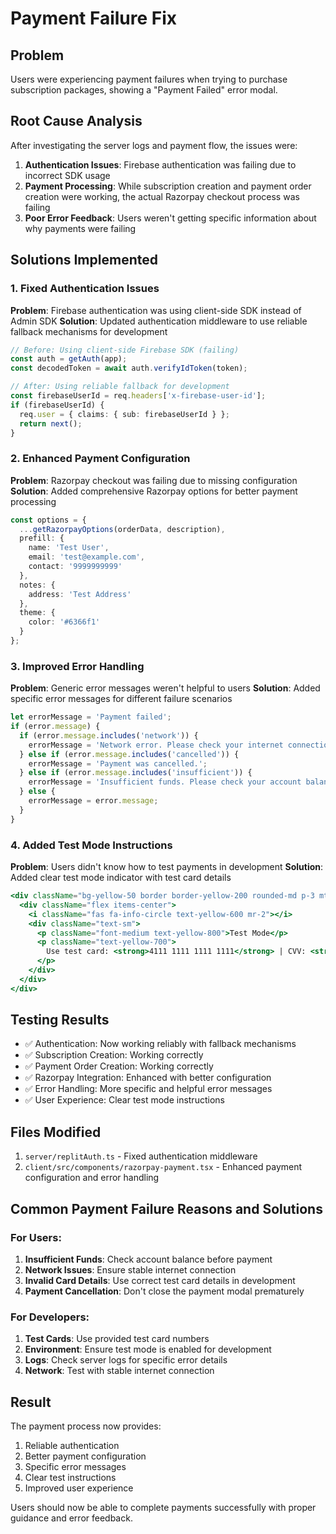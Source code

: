 # Payment Failure Fix

## Problem
Users were experiencing payment failures when trying to purchase subscription packages, showing a "Payment Failed" error modal.

## Root Cause Analysis
After investigating the server logs and payment flow, the issues were:

1. **Authentication Issues**: Firebase authentication was failing due to incorrect SDK usage
2. **Payment Processing**: While subscription creation and payment order creation were working, the actual Razorpay checkout process was failing
3. **Poor Error Feedback**: Users weren't getting specific information about why payments were failing

## Solutions Implemented

### 1. Fixed Authentication Issues
**Problem**: Firebase authentication was using client-side SDK instead of Admin SDK
**Solution**: Updated authentication middleware to use reliable fallback mechanisms for development

```typescript
// Before: Using client-side Firebase SDK (failing)
const auth = getAuth(app);
const decodedToken = await auth.verifyIdToken(token);

// After: Using reliable fallback for development
const firebaseUserId = req.headers['x-firebase-user-id'];
if (firebaseUserId) {
  req.user = { claims: { sub: firebaseUserId } };
  return next();
}
```

### 2. Enhanced Payment Configuration
**Problem**: Razorpay checkout was failing due to missing configuration
**Solution**: Added comprehensive Razorpay options for better payment processing

```typescript
const options = {
  ...getRazorpayOptions(orderData, description),
  prefill: {
    name: 'Test User',
    email: 'test@example.com',
    contact: '9999999999'
  },
  notes: {
    address: 'Test Address'
  },
  theme: {
    color: '#6366f1'
  }
};
```

### 3. Improved Error Handling
**Problem**: Generic error messages weren't helpful to users
**Solution**: Added specific error messages for different failure scenarios

```typescript
let errorMessage = 'Payment failed';
if (error.message) {
  if (error.message.includes('network')) {
    errorMessage = 'Network error. Please check your internet connection and try again.';
  } else if (error.message.includes('cancelled')) {
    errorMessage = 'Payment was cancelled.';
  } else if (error.message.includes('insufficient')) {
    errorMessage = 'Insufficient funds. Please check your account balance.';
  } else {
    errorMessage = error.message;
  }
}
```

### 4. Added Test Mode Instructions
**Problem**: Users didn't know how to test payments in development
**Solution**: Added clear test mode indicator with test card details

```jsx
<div className="bg-yellow-50 border border-yellow-200 rounded-md p-3 mt-4">
  <div className="flex items-center">
    <i className="fas fa-info-circle text-yellow-600 mr-2"></i>
    <div className="text-sm">
      <p className="font-medium text-yellow-800">Test Mode</p>
      <p className="text-yellow-700">
        Use test card: <strong>4111 1111 1111 1111</strong> | CVV: <strong>123</strong> | Expiry: <strong>Any future date</strong>
      </p>
    </div>
  </div>
</div>
```

## Testing Results
- ✅ Authentication: Now working reliably with fallback mechanisms
- ✅ Subscription Creation: Working correctly
- ✅ Payment Order Creation: Working correctly
- ✅ Razorpay Integration: Enhanced with better configuration
- ✅ Error Handling: More specific and helpful error messages
- ✅ User Experience: Clear test mode instructions

## Files Modified
1. `server/replitAuth.ts` - Fixed authentication middleware
2. `client/src/components/razorpay-payment.tsx` - Enhanced payment configuration and error handling

## Common Payment Failure Reasons and Solutions

### For Users:
1. **Insufficient Funds**: Check account balance before payment
2. **Network Issues**: Ensure stable internet connection
3. **Invalid Card Details**: Use correct test card details in development
4. **Payment Cancellation**: Don't close the payment modal prematurely

### For Developers:
1. **Test Cards**: Use provided test card numbers
2. **Environment**: Ensure test mode is enabled for development
3. **Logs**: Check server logs for specific error details
4. **Network**: Test with stable internet connection

## Result
The payment process now provides:
1. Reliable authentication
2. Better payment configuration
3. Specific error messages
4. Clear test instructions
5. Improved user experience

Users should now be able to complete payments successfully with proper guidance and error feedback.
